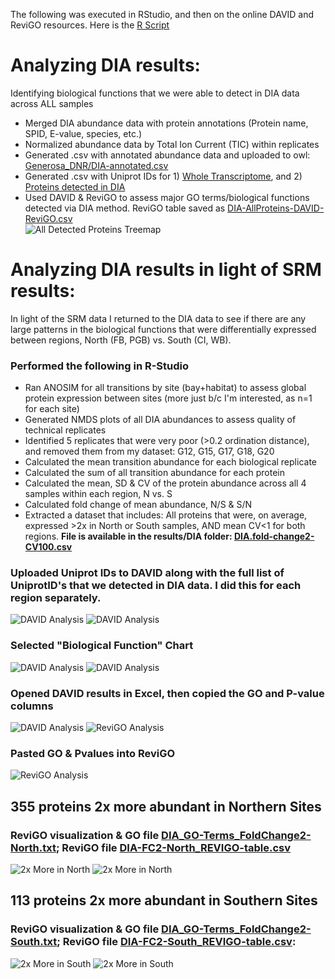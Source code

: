 The following was executed in RStudio, and then on the online DAVID and ReviGO resources. 
Here is the [R Script](https://github.com/RobertsLab/Paper-DNR-Geoduck-Proteomics/raw/master/analyses/DIA/ScriptXX-DIA-Analysis.R)

# Analyzing DIA results:
Identifying biological functions that we were able to detect in DIA data across ALL samples

  * Merged DIA abundance data with protein annotations (Protein name, SPID, E-value, species, etc.)  
  * Normalized abundance data by Total Ion Current (TIC) within replicates  
  * Generated .csv with annotated abundance data and uploaded to owl: [Generosa_DNR/DIA-annotated.csv](http://owl.fish.washington.edu/generosa/Generosa_DNR/DIA-annotated.csv)  
  * Generated .csv with Uniprot IDs for 1) [Whole Transcriptome](https://github.com/RobertsLab/Paper-DNR-Geoduck-Proteomics/raw/master/analyses/DIA/Geoannotations-UniprotID.csv), and 2) [Proteins detected in DIA](https://github.com/RobertsLab/Paper-DNR-Geoduck-Proteomics/raw/master/analyses/DIA/DIA-annotated-UniprotID.csv)   
  * Used DAVID & ReviGO to assess major GO terms/biological functions detected via DIA method. ReviGO table saved as [DIA-AllProteins-DAVID-ReviGO.csv](https://github.com/RobertsLab/Paper-DNR-Geoduck-Proteomics/raw/master/analyses/DIA/DIA-AllProteins-DAVID-ReviGO.csv)  
  ![All Detected Proteins Treemap](../../images/DAVID-01-AllDIAProteins-Treemap.PNG?raw=true)

# Analyzing DIA results in light of SRM results: 
In light of the SRM data I returned to the DIA data to see if there are any large patterns in the biological functions that were differentially expressed between regions, North (FB, PGB) vs. South (CI, WB).  

### Performed the following in R-Studio  
  * Ran ANOSIM for all transitions by site (bay+habitat) to assess global protein expression between sites (more just b/c I'm interested, as n=1 for each site)  
  * Generated NMDS plots of all DIA abundances to assess quality of technical replicates  
  * Identified 5 replicates that were very poor (>0.2 ordination distance), and removed them from my dataset: G12, G15, G17, G18, G20  
  * Calculated the mean transition abundance for each biological replicate   
  * Calculated the sum of all transition abundance for each protein  
  * Calculated the mean, SD & CV of the protein abundance across all 4 samples within each region, N vs. S  
  * Calculated fold change of mean abundance, N/S & S/N   
  * Extracted a dataset that includes:  All proteins that were, on average, expressed >2x in North or South samples, AND mean CV<1 for both regions. **File is available in the results/DIA folder: [DIA.fold-change2-CV100.csv](https://github.com/RobertsLab/Paper-DNR-Geoduck-Proteomics/raw/master/analyses/DIA/DIA.fold-change2-CV100.csv)**    
  
### Uploaded Uniprot IDs to DAVID along with the full list of UniprotID's that we detected in DIA data. I did this for each region separately. 
  ![DAVID Analysis](../../images/DAVID2-01.PNG?raw=true)
  ![DAVID Analysis](../../images/DAVID2-02.PNG?raw=true)
### Selected "Biological Function" Chart
  ![DAVID Analysis](../../images/DAVID2-03.PNG?raw=true)
  ![DAVID Analysis](../../images/DAVID2-04.PNG?raw=true)
### Opened DAVID results in Excel, then copied the GO and P-value columns  
  ![DAVID Analysis](../../images/DAVID2-05.PNG?raw=true)
  ![ReviGO Analysis](../../images/DAVID2-06.PNG?raw=true)
### Pasted GO & Pvalues into ReviGO
  ![ReviGO Analysis](../../images/DAVID2-07.PNG?raw=true)

## 355 proteins 2x more abundant in Northern Sites
### ReviGO visualization & GO file [DIA_GO-Terms_FoldChange2-North.txt](https://github.com/RobertsLab/Paper-DNR-Geoduck-Proteomics/raw/master/analyses/DIA/DIA_GO-Terms_FoldChange2-North.txt); ReviGO file [DIA-FC2-North_REVIGO-table.csv](https://github.com/RobertsLab/Paper-DNR-Geoduck-Proteomics/raw/master/analyses/DIA/DIA-FC2-North_REVIGO-table.csv)
  ![2x More in North](../../images/DAVID2-12-FC2-NorthUp2.PNG?raw=true)
  ![2x More in North](../../images/DAVID2-13-FC2-NorthUp3.PNG?raw=true)
  
## 113 proteins 2x more abundant in Southern Sites
### ReviGO visualization & GO file [DIA_GO-Terms_FoldChange2-South.txt](https://github.com/RobertsLab/Paper-DNR-Geoduck-Proteomics/raw/master/analyses/DIA/DIA_GO-Terms_FoldChange2-South.txt); ReviGO file [DIA-FC2-South_REVIGO-table.csv](https://github.com/RobertsLab/Paper-DNR-Geoduck-Proteomics/raw/master/analyses/DIA/DIA-FC2-South_REVIGO-table.csv): 
   ![2x More in South](../../images/DAVID2-14-FC2-SouthUp1.PNG?raw=true)
   ![2x More in South](../../images/DAVID2-15-FC2-SouthUp2.PNG?raw=true)
   
 
